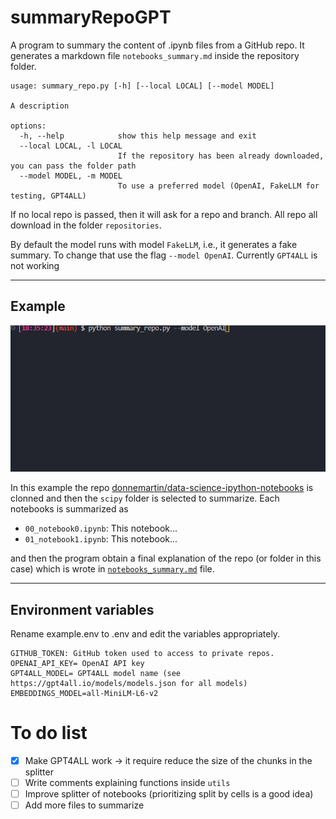 # summaryRepoGPT
A program to summary the content of .ipynb files from a GitHub repo. It generates a markdown file `notebooks_summary.md` inside the repository folder.


```
usage: summary_repo.py [-h] [--local LOCAL] [--model MODEL]

A description

options:
  -h, --help            show this help message and exit
  --local LOCAL, -l LOCAL
                        If the repository has been already downloaded, you can pass the folder path
  --model MODEL, -m MODEL
                        To use a preferred model (OpenAI, FakeLLM for testing, GPT4ALL)
```

If no local repo is passed, then it will ask for a repo and branch. All repo all download in the folder `repositories`.

By default the model runs with model `FakeLLM`, i.e., it generates a fake summary. To change that use the flag `--model OpenAI`. Currently `GPT4ALL` is not working

 -----
## Example
![Example](./example/example_usage.gif)

In this example the repo [donnemartin/data-science-ipython-notebooks](https://github.com/donnemartin/data-science-ipython-notebooks) is clonned and then the `scipy` folder is selected to summarize. Each notebooks is summarized as 
- `00_notebook0.ipynb`: This notebook...
- `01_notebook1.ipynb`: This notebook...

and then the program obtain a final explanation of the repo (or folder in this case) which is wrote in [`notebooks_summary.md`](./example/notebooks_summary.md) file.

-----
## Environment variables
Rename example.env to .env and edit the variables appropriately.

```
GITHUB_TOKEN: GitHub token used to access to private repos. 
OPENAI_API_KEY= OpenAI API key
GPT4ALL_MODEL= GPT4ALL model name (see https://gpt4all.io/models/models.json for all models)
EMBEDDINGS_MODEL=all-MiniLM-L6-v2
```

# To do list
- [x] Make GPT4ALL work -> it require reduce the size of the chunks in the splitter
- [ ] Write comments explaining functions inside `utils`
- [ ] Improve splitter of notebooks (prioritizing split by cells is a good idea)
- [ ] Add more files to summarize